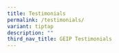 ```yaml
---
title: Testimonials
permalink: /testimonials/
variant: tiptap
description: ""
third_nav_title: GEIP Testimonials
---
```

